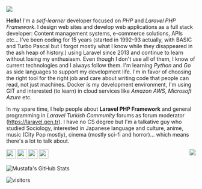 ![](/mgsmus/mgsmus/raw/master/assets/typing.gif)

**Hello!** I'm a *self-learner* developer focused on *PHP* and *Laravel PHP Framework*. I design web sites and develop web applications as a full stack developer: Content management systems, e-commerce solutions, APIs etc... I've been coding for 15 years (started in 1992-93 actually, with BASIC and Turbo Pascal but I forgot mostly what I know while they disappeared in the ash heap of history.) using Laravel since 2013 and continue to learn without losing my enthusiasm. Even though I don't use all of them, I know of current technologies and I always follow them. I'm learning *Python* and *Go* as side languages to support my development life. I'm in favor of choosing the right tool for the right job and care about writing code that people can read, not just machines. Docker is my development environment, I'm using GIT and interested (to learn) in cloud services like *Amazon AWS*, *Microsoft Azure* etc.

In my spare time, I help people about **Laravel PHP Framework** and general programming in *Laravel Turkish Community* forums as forum moderator (https://laravel.gen.tr). I have no CS degree but I'm a talkative guy who studied Sociology, interested in Japanese language and culture, anime, music (City Pop mostly), cinema (mostly sci-fi and horror)… which means there's a lot to talk about.

<img src="/mgsmus/mgsmus/raw/master/assets/php-laravel.png" align="right">

<p>
<a href="https://www.linkedin.com/in/mustafa-akcakaya/"><img src="https://img.shields.io/badge/linkedin-%230077b5.svg?&style=for-the-badge&logo=linkedin&logoColor=white" height=25></a>
<a href="https://laravel.gen.tr"><img src="https://img.shields.io/badge/laravel.gen.tr-%23ff2d20.svg?&style=for-the-badge&logo=laravel&logoColor=white" height=25></a> 
<a href="https://medium.com/@mgsmus"><img src="https://img.shields.io/badge/medium-%2312100E.svg?&style=for-the-badge&logo=medium&logoColor=white" height=25></a> 
<a href="https://twitter.com/mgsmus"><img src="https://img.shields.io/badge/twitter-%231DA1F2.svg?&style=for-the-badge&logo=twitter&logoColor=white" height=25></a> 
</p>

![Mustafa's GitHub Stats](https://github-readme-stats.vercel.app/api?username=mgsmus&show_icons=true)

![visitors](https://img.shields.io/badge/dynamic/json?color=informational&label=visits&query=value&url=https%3A%2F%2Fapi.countapi.xyz%2Fhit%2Fmgsmus.mgsmus%2Freadme)
